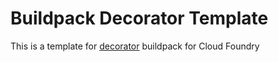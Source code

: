 # Buildpack Decorator Template

This is a template for [decorator](https://github.com/cf-platform-eng/meta-buildpack/blob/master/README.md#decorators) buildpack
for Cloud Foundry
